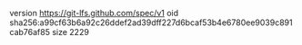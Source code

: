version https://git-lfs.github.com/spec/v1
oid sha256:a99cf63b6a92c26ddef2ad39dff227d6bcaf53b4e6780ee9039c891cab76af85
size 2229
